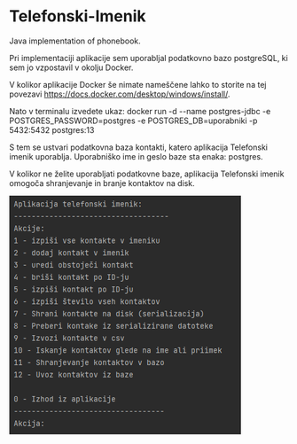 # Telefonski-Imenik
Java implementation of phonebook.

Pri implementaciji aplikacije sem uporabljal podatkovno bazo postgreSQL, ki sem jo vzpostavil v okolju Docker.

V kolikor aplikacije Docker še nimate nameščene lahko to storite na tej povezavi https://docs.docker.com/desktop/windows/install/.

Nato v terminalu izvedete ukaz: docker run -d --name postgres-jdbc -e POSTGRES_PASSWORD=postgres -e POSTGRES_DB=uporabniki -p 5432:5432 postgres:13

S tem se ustvari podatkovna baza kontakti, katero aplikacija Telefonski imenik uporablja. Uporabniško ime in geslo baze sta enaka: postgres.

V kolikor ne želite uporabljati podatkovne baze, aplikacija Telefonski imenik omogoča shranjevanje in branje kontaktov na disk.

![Funkcionalnosti aplikacije](Telefonski_imenik_fukncionalnosti.png)